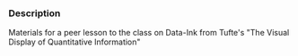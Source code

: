 ### Description

Materials for a peer lesson to the class on Data-Ink from Tufte's "The Visual Display of Quantitative Information" 